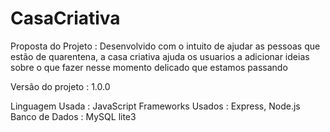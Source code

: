 # CasaCriativa

Proposta do Projeto : Desenvolvido com o intuito de ajudar as pessoas que estão de quarentena,
a casa criativa ajuda os usuarios a adicionar ideias sobre o que fazer nesse momento delicado
que estamos passando

Versão do projeto : 1.0.0

Linguagem Usada : JavaScript
Frameworks Usados : Express, Node.js
Banco de Dados : MySQL lite3

